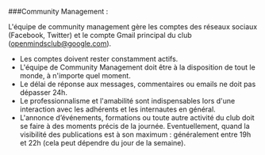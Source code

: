 ###Community Management :

L'équipe de community management gère les comptes des réseaux sociaux (Facebook, Twitter) et le compte Gmail principal du club (openmindsclub@google.com).

- Les comptes doivent rester constamment actifs.
- L'équipe de Community Management doit être à la disposition de tout le monde, à n'importe quel moment.
- Le délai de réponse aux messages, commentaires ou emails ne doit pas dépasser 24h.
- Le professionnalisme et l'amabilité sont indispensables lors d'une interaction avec les adhérents et les internautes en général.
- L'annonce d’événements, formations ou toute autre activité du club doit se faire à des moments précis de la journée. Eventuellement, quand la visibilité des publications est à son maximum : généralement entre 19h et 22h (cela peut dépendre du jour de la semaine).
